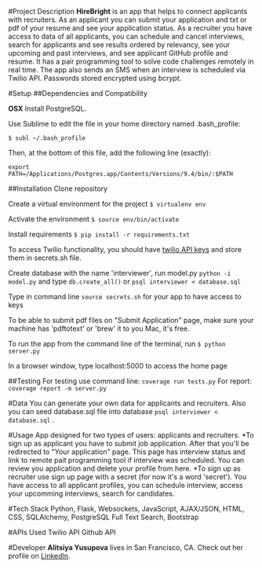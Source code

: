 #Project Description
**HireBright** is an app that helps to connect applicants with recruiters. As an applicant you can submit your application and txt or pdf of your resume and see your application status. As a recruiter you have access to data of all applicants, you can schedule and cancel interviews, search for applicants and see results ordered by relevancy, see your upcoming and past interviews, and see applicant GitHub profile and resume. It has a pair programming tool to solve code challenges remotely in real time. The app also sends an SMS when an interview is scheduled via Twilio API. Passwords stored encrypted using *bcrypt*.

#Setup
##Dependencies and Compatibility

**OSX** Install PostgreSQL.

Use Sublime to edit the file in your home directory named .bash_profile:

``` $ subl ~/.bash_profile ``` 

Then, at the bottom of this file, add the following line (exactly):

``` export PATH=/Applications/Postgres.app/Contents/Versions/9.4/bin/:$PATH ``` 


##Installation
Clone repository

Create a virtual environment for the project 
``` $ virtualenv env ```

Activate the environment 
``` $ source env/bin/activate ```

Install requirements
``` $ pip install -r requirements.txt ```
    
To access Twilio functionality, you should have [twilio API keys](https://www.twilio.com/docs/api/rest/sending-messages) and store them in secrets.sh file.

Create database with the name 'interviewer', run model.py
``` python -i model.py ``` and type ```db.create_all()``` or ``` psql interviewer < database.sql ```

Type in command line ``` source secrets.sh ``` for your app to have access to keys

To be able to submit pdf files on "Submit Application" page, make sure your machine has 'pdftotext' or 'brew' it to you Mac, it's free.

To run the app from the command line of the terminal, run 
``` $ python server.py ```

In a browser window, type localhost:5000 to access the home page

##Testing
For testing use command line:
` coverage run tests.py `
For report: 
` coverage report -m server.py `

#Data
You can generate your own data for applicants and recruiters. Also you can seed database.sql file into database `psql interviewer < database.sql` .  

#Usage
App designed for two types of users: applicants and recruiters. 
*To sign up as applicant you have to submit job application. After that you'll be redirected to "Your application" page. This page has interview status and link to remote pait programming tool if interview was scheduled. You can review you application and delete your profile from here. 
*To sign up as recruiter use sign up page with a secret (for now it's a word 'secret'). You have access to all applicant profiles, you can schedule interview, access your upcomming interviews, search for candidates. 


#Tech Stack
Python, Flask, Websockets, JavaScript, AJAX/JSON, HTML, CSS, SQLAlchemy, PostgreSQL Full Text Search, Bootstrap

#APIs Used
Twilio API
Github API

#Developer
**Alitsiya Yusupova** lives in San Francisco, CA. Check out her profile on [LinkedIn](https://www.linkedin.com/in/alitsiyayusupova).
